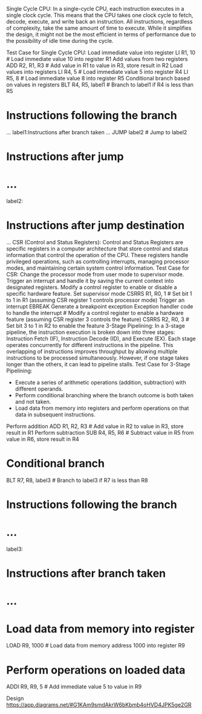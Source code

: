 
 Single Cycle CPU:
In a single-cycle CPU, each instruction executes in a single clock cycle. This means that the CPU takes one clock cycle to fetch, decode, execute, and write back an instruction. All instructions, regardless of complexity, take the same amount of time to execute. While it simplifies the design, it might not be the most efficient in terms of performance due to the possibility of idle time during the cycle.

Test Case for Single Cycle CPU:
 Load immediate value into register
LI R1, 10   # Load immediate value 10 into register R1
 Add values from two registers
ADD R2, R1, R3   # Add value in R1 to value in R3, store result in R2
 Load values into registers
LI R4, 5   # Load immediate value 5 into register R4
LI R5, 8   # Load immediate value 8 into register R5
 Conditional branch based on values in registers
BLT R4, R5, label1   # Branch to label1 if R4 is less than R5
# Instructions following the branch
 ...
label1:Instructions after branch taken
 ...
JUMP label2   # Jump to label2
# Instructions after jump
# ...
label2:
# Instructions after jump destination
 ...
CSR (Control and Status Registers):
Control and Status Registers are specific registers in a computer architecture that store control and status information that control the operation of the CPU. These registers handle privileged operations, such as controlling interrupts, managing processor modes, and maintaining certain system control information.
Test Case for CSR:
Change the processor mode from user mode to supervisor mode.
Trigger an interrupt and handle it by saving the current context into designated registers.
Modify a control register to enable or disable a specific hardware feature.
Set supervisor mode
CSRRS R1, R0, 1   # Set bit 1 to 1 in R1 (assuming CSR register 1 controls processor mode)
 Trigger an interrupt
EBREAK   Generate a breakpoint exception
      Exception handler code to handle the interrupt
      # Modify a control register to enable a hardware feature (assuming CSR register 3 controls      the feature)
CSRRS R2, R0, 3   # Set bit 3 to 1 in R2 to enable the feature
3-Stage Pipelining:
In a 3-stage pipeline, the instruction execution is broken down into three stages: Instruction Fetch (IF), Instruction Decode (ID), and Execute (EX). Each stage operates concurrently for different instructions in the pipeline. This overlapping of instructions improves throughput by allowing multiple instructions to be processed simultaneously. However, if one stage takes longer than the others, it can lead to pipeline stalls.
Test Case for 3-Stage Pipelining:
- Execute a series of arithmetic operations (addition, subtraction) with different operands.
- Perform conditional branching where the branch outcome is both taken and not taken.
- Load data from memory into registers and perform operations on that data in subsequent instructions.

Perform addition
ADD R1, R2, R3   # Add value in R2 to value in R3, store result in R1
 Perform subtraction
SUB R4, R5, R6   # Subtract value in R5 from value in R6, store result in R4
# Conditional branch
BLT R7, R8, label3   # Branch to label3 if R7 is less than R8
# Instructions following the branch
# ...
label3:
# Instructions after branch taken
# ...
# Load data from memory into register
LOAD R9, 1000   # Load data from memory address 1000 into register R9
# Perform operations on loaded data
ADDI R9, R9, 5   # Add immediate value 5 to value in R9

Design 
<https://app.diagrams.net/#G1KAm9smdAkrW6bKbmb4oHVD4JPK5ge2GR>



